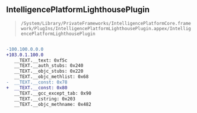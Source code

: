## IntelligencePlatformLighthousePlugin

> `/System/Library/PrivateFrameworks/IntelligencePlatformCore.framework/PlugIns/IntelligencePlatformLighthousePlugin.appex/IntelligencePlatformLighthousePlugin`

```diff

-100.100.0.0.0
+103.0.1.100.0
   __TEXT.__text: 0xf5c
   __TEXT.__auth_stubs: 0x240
   __TEXT.__objc_stubs: 0x220
   __TEXT.__objc_methlist: 0x68
-  __TEXT.__const: 0x78
+  __TEXT.__const: 0x80
   __TEXT.__gcc_except_tab: 0x90
   __TEXT.__cstring: 0x203
   __TEXT.__objc_methname: 0x482

```
